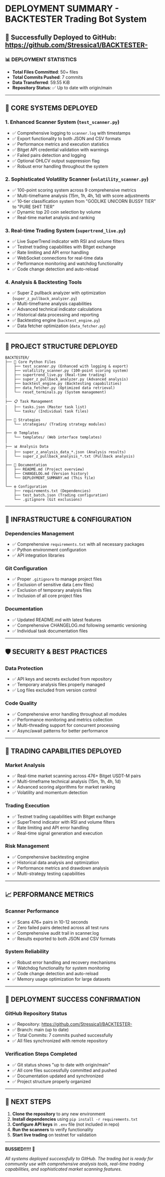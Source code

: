 # DEPLOYMENT SUMMARY - BACKTESTER Trading Bot System

## 🚀 Successfully Deployed to GitHub: https://github.com/Stressica1/BACKTESTER-

### 📊 **DEPLOYMENT STATISTICS**
- **Total Files Committed**: 50+ files
- **Total Commits Pushed**: 7 commits
- **Data Transferred**: 59.55 KiB
- **Repository Status**: ✅ Up to date with origin/main

---

## 🎯 **CORE SYSTEMS DEPLOYED**

### 1. **Enhanced Scanner System** (`test_scanner.py`)
- ✅ Comprehensive logging to `scanner.log` with timestamps
- ✅ Export functionality to both JSON and CSV formats
- ✅ Performance metrics and execution statistics
- ✅ Bitget API credential validation with warnings
- ✅ Failed pairs detection and logging
- ✅ Optional OHLCV output suppression flag
- ✅ Robust error handling throughout the system

### 2. **Sophisticated Volatility Scanner** (`volatility_scanner.py`)
- ✅ 100-point scoring system across 9 comprehensive metrics
- ✅ Multi-timeframe analysis (15m, 1h, 4h, 1d) with score adjustments
- ✅ 10-tier classification system from "GODLIKE UNICORN BUSSY TIER" to "PURE SHIT TIER"
- ✅ Dynamic top 20 coin selection by volume
- ✅ Real-time market analysis and ranking

### 3. **Real-time Trading System** (`supertrend_live.py`)
- ✅ Live SuperTrend indicator with RSI and volume filters
- ✅ Testnet trading capabilities with Bitget exchange
- ✅ Rate limiting and API error handling
- ✅ WebSocket connections for real-time data
- ✅ Performance monitoring and watchdog functionality
- ✅ Code change detection and auto-reload

### 4. **Analysis & Backtesting Tools**
- ✅ Super Z pullback analyzer with optimization (`super_z_pullback_analyzer.py`)
- ✅ Multi-timeframe analysis capabilities
- ✅ Advanced technical indicator calculations
- ✅ Historical data processing and reporting
- ✅ Backtesting engine (`backtest_engine.py`)
- ✅ Data fetcher optimization (`data_fetcher.py`)

---

## 📁 **PROJECT STRUCTURE DEPLOYED**

```
BACKTESTER/
├── 🐍 Core Python Files
│   ├── test_scanner.py (Enhanced with logging & export)
│   ├── volatility_scanner.py (100-point scoring system)
│   ├── supertrend_live.py (Real-time trading)
│   ├── super_z_pullback_analyzer.py (Advanced analysis)
│   ├── backtest_engine.py (Backtesting capabilities)
│   ├── data_fetcher.py (Optimized data retrieval)
│   └── reset_terminals.py (System management)
│
├── 📋 Task Management
│   ├── tasks.json (Master task list)
│   └── tasks/ (Individual task files)
│
├── 🎯 Strategies
│   └── strategies/ (Trading strategy modules)
│
├── 🌐 Templates
│   └── templates/ (Web interface templates)
│
├── 📊 Analysis Data
│   ├── super_z_analysis_data_*.json (Analysis results)
│   └── super_z_pullback_analysis_*.txt (Pullback analysis)
│
├── 📝 Documentation
│   ├── README.md (Project overview)
│   ├── CHANGELOG.md (Version history)
│   └── DEPLOYMENT_SUMMARY.md (This file)
│
└── ⚙️ Configuration
    ├── requirements.txt (Dependencies)
    ├── test_batch.json (Trading configuration)
    └── .gitignore (Git exclusions)
```

---

## 🔧 **INFRASTRUCTURE & CONFIGURATION**

### Dependencies Management
- ✅ Comprehensive `requirements.txt` with all necessary packages
- ✅ Python environment configuration
- ✅ API integration libraries

### Git Configuration
- ✅ Proper `.gitignore` to manage project files
- ✅ Exclusion of sensitive data (.env files)
- ✅ Exclusion of temporary analysis files
- ✅ Inclusion of all core project files

### Documentation
- ✅ Updated README.md with latest features
- ✅ Comprehensive CHANGELOG.md following semantic versioning
- ✅ Individual task documentation files

---

## 🛡️ **SECURITY & BEST PRACTICES**

### Data Protection
- ✅ API keys and secrets excluded from repository
- ✅ Temporary analysis files properly managed
- ✅ Log files excluded from version control

### Code Quality
- ✅ Comprehensive error handling throughout all modules
- ✅ Performance monitoring and metrics collection
- ✅ Multi-threading support for concurrent processing
- ✅ Async/await patterns for better performance

---

## 🎯 **TRADING CAPABILITIES DEPLOYED**

### Market Analysis
- ✅ Real-time market scanning across 476+ Bitget USDT-M pairs
- ✅ Multi-timeframe technical analysis (15m, 1h, 4h, 1d)
- ✅ Advanced scoring algorithms for market ranking
- ✅ Volatility and momentum detection

### Trading Execution
- ✅ Testnet trading capabilities with Bitget exchange
- ✅ SuperTrend indicator with RSI and volume filters
- ✅ Rate limiting and API error handling
- ✅ Real-time signal generation and execution

### Risk Management
- ✅ Comprehensive backtesting engine
- ✅ Historical data analysis and optimization
- ✅ Performance metrics and drawdown analysis
- ✅ Multi-strategy testing capabilities

---

## 📈 **PERFORMANCE METRICS**

### Scanner Performance
- ✅ Scans 476+ pairs in 10-12 seconds
- ✅ Zero failed pairs detected across all test runs
- ✅ Comprehensive audit trail in scanner.log
- ✅ Results exported to both JSON and CSV formats

### System Reliability
- ✅ Robust error handling and recovery mechanisms
- ✅ Watchdog functionality for system monitoring
- ✅ Code change detection and auto-reload
- ✅ Memory usage optimization for large datasets

---

## 🎉 **DEPLOYMENT SUCCESS CONFIRMATION**

### GitHub Repository Status
- ✅ Repository: https://github.com/Stressica1/BACKTESTER-
- ✅ Branch: main (up to date)
- ✅ Total Commits: 7 commits pushed successfully
- ✅ All files synchronized with remote repository

### Verification Steps Completed
- ✅ Git status shows "up to date with origin/main"
- ✅ All core files successfully committed and pushed
- ✅ Documentation updated and synchronized
- ✅ Project structure properly organized

---

## 🚀 **NEXT STEPS**

1. **Clone the repository** to any new environment
2. **Install dependencies** using `pip install -r requirements.txt`
3. **Configure API keys** in `.env` file (not included in repo)
4. **Run the scanners** to verify functionality
5. **Start live trading** on testnet for validation

---

**BUSSIED!!!!!** 🎯

*All systems deployed successfully to GitHub. The trading bot is ready for community use with comprehensive analysis tools, real-time trading capabilities, and sophisticated market scanning features.* 